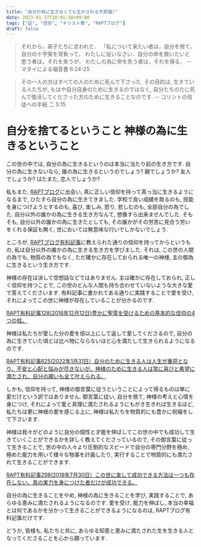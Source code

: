 ```yaml
---
title: "自分の為に生きなくても生かされる不思議!"
date: 2023-01-17T10:01:38+09:00
tags: ["証", "信仰", "キリスト教", "RAPTブログ"]
draft: false
---
```

> それから，弟子たちに言われた．
> 「私について来たい者は，自分を捨て，自分の十字架を背負って，
> わたしに従いなさい．自分の命を救いたいと思う者は，それを失うが，
> わたしの為に命を失う者は，それを得る．
> -- マタイによる福音書 6:24-25

> その一人の方はすべての人のために死んで下さった.
> その目的は, 生きている人たちが, もはや自分自身のために生きるのではなく, 
> 自分たちのたに死んで復活してくださった方のために生きることなのです.
> -- コリントの信徒への手紙 二 5:15

# 自分を捨てるということ 神様の為に生きるということ
この世の中では, 自分の為に生きるというのは本当に当たり前の生き方です.
自分の為に生きないなら, 誰の為に生きるというのでしょう? 
親でしょうか? 友人でしょうか? はたまた, 恋人でしょうか?

私もまた, [RAPTブログ](https://rapt-neo.com)に出会い, 真に正しい信仰を持って真っ当に生きるようになるまで,
ひたすら自分の為に生きてきました. 学校で良い成績を取るのも, 技能を身につけようとするのも,
喜び, 楽しみ, 怒り, 悲しむのも, 全部自分の為でした. 
自分以外の誰かの為に生きる生き方なんて, 想像すら出来ませんでした.
そもそも, 自分以外の誰かの為に生きたとしても, その誰かがその労苦に見合う労いをくれる保証も無く, 世においては無意味な行いでしかないでしょう.

ところが, [RAPTブログ有料記事](https://rapt-neo.com/?page_id=30947)に教えられた通りの信仰を持ってからというもの,
私は自分以外の誰かの為に生きる生き方を学びました. それは, この世の人間の為でも, 物質の為でもなく, ただ確かに存在しておられる唯一の神様,
主の御為に生きるという生き方です.

神様の存在は決して空想話などではありません.
主は確かに存在しておられ, 正しく信仰を持つことで, この世のどんな人間も持ち合わせていないような大きな愛で答えてくださいます.
有料記事に書かれてある通りに実践することで愛を受け, それによってこの世に神様が存在していることが分かるのです.

[RAPT有料記事128(2016年12月12日)豊かに聖霊を受けるための基本的な信仰の4つの柱。](https://rapt-neo.com/?p=41313)

神様は私たちが愛した分の愛を倍以上にして返して愛してくださるので, 
自分の為に生きていた頃とは比べ物にならないほど心を満たして生きられるようになるのです.

[RAPT有料記事625(2022年1月31日）自分のために生きる人は人生が重荷となり、不安と心配と悩みが尽きないが、神様のために生きる人は常に喜びと希望に満たされ、自分の願いも全て叶えられる。](https://rapt-neo.com/?page_id=56240)

しかも, 信仰を持って, 神様の御言葉に従うということによって得るものは単に愛だけという訳ではありません. 
御言葉に従い, 自分を捨て, 神様の考えと心情を身につけ, それによって愛と真理に満たされるようにもがき生きれば生きるほど,
私たちは更に神様の愛を感じる上に, 神様は私たちを物質的にも豊かに祝福をして下さいます. 

神様は我々がどのように自分の個性と才能を伸ばしてこの世の中でも成功して生きていくことができるかを詳しく教えてくださっているので,
その御言葉に従って生きることで, 世の中の人々より圧倒的なスピードで自分の専門分野を極め, 
極めた能力を用いて様々な物事を計画したり, 実行することで物質的にも満たされて生きることができます.

[RAPT有料記事298(2018年7月30日）この世に楽して成功できる方法は一つも存在しない。真の実力を身につけた者だけが成功できる。](https://rapt-neo.com/?p=48331)

自分の為に生きることをやめ, 神様の為に生きることを学び, 実践することで, あらゆる恵みに満たされるようになるのです.
愛を受け, 能力を伸ばし, 本当の幸福とは何であるかを分かって生きることができるようになるのは, 
RAPTブログ有料記事だけです. 

どうか, 皆様も, 私たちと共に, あらゆる知恵と恵みに満たされた生を生きる人となってくださることを心から願っています.
